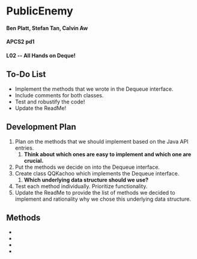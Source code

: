# PublicEnemy
#### Ben Platt, Stefan Tan, Calvin Aw
#### APCS2 pd1
#### L02 -- All Hands on Deque!

## To-Do List
* Implement the methods that we wrote in the Dequeue interface.
* Include comments for both classes.
* Test and robustify the code!
* Update the ReadMe!

## Development Plan
1. Plan on the methods that we should implement based on the Java API entries. 
    1. **Think about which ones are easy to implement and which one are crucial.**
1. Put the methods we decide on into the Dequeue interface.
1. Create class QQKachoo which implements the Dequeue interface.
    1. **Which underlying data structure should we use?**
1. Test each method individually. Prioritize functionality. 
1. Update the ReadMe to provide the list of methods we decided to implement and rationality why we chose this underlying data structure.

## Methods
*
*
*
*
